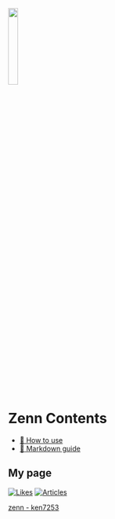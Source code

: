 <img src="https://user-images.githubusercontent.com/57705206/95226656-295bb980-0838-11eb-97be-a420ecffb43d.png" width="20%" height="auto">

# Zenn Contents

* [📘 How to use](https://zenn.dev/zenn/articles/zenn-cli-guide)
* [📘 Markdown guide](https://zenn.dev/zenn/articles/markdown-guide)

## My page

[![Likes](https://badgen.org/img/zenn/ken7253/likes?style=flat)](https://zenn.dev/ken7253)
[![Articles](https://badgen.org/img/zenn/ken7253/articles?style=flat)](https://zenn.dev/ken7253)

[zenn - ken7253](https://zenn.dev/ken7253)
